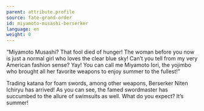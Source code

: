 ```yaml
---
parent: attribute.profile
source: fate-grand-order
id: miyamoto-musashi-berserker
language: en
weight: 0
---
```


“Miyamoto Musashi? That fool died of hunger! The woman before you now is just a normal girl who loves the clear blue sky! Can’t you tell from my very American fashion sense? Yay! You can call me Miyamoto Iori, the yojimbo who brought all her favorite weapons to enjoy summer to the fullest!”

Trading katana for foam swords, among other weapons, Berserker Niten Ichiryu has arrived! As you can see, the famed swordmaster has succumbed to the allure of swimsuits as well. What do you expect? It’s summer!
